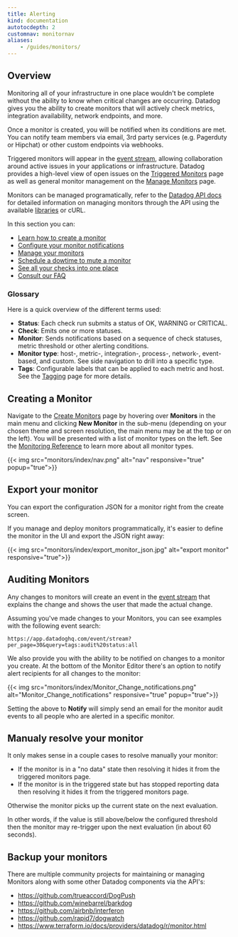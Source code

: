 ```yaml
---
title: Alerting
kind: documentation
autotocdepth: 2
customnav: monitornav
aliases:
    - /guides/monitors/
---
```


## Overview

Monitoring all of your infrastructure in one place wouldn't be complete without
the ability to know when critical changes are occurring. Datadog gives you the
ability to create monitors that will actively check metrics, integration
availability, network endpoints, and more.

Once a monitor is created, you will be notified when its conditions are met.
You can notify team members via email, 3rd party services (e.g. Pagerduty or
Hipchat) or other custom endpoints via webhooks.

Triggered monitors will appear in the [event stream](/graphing/event_stream/), allowing collaboration around active issues in your applications or infrastructure. Datadog provides a high-level view of open issues on the [Triggered Monitors](https://app.datadoghq.com/monitors/triggered) page as well as general monitor management on the [Manage Monitors](https://app.datadoghq.com/monitors) page.

Monitors can be managed programatically, refer to the [Datadog API docs](/api/#monitors) for detailed information on managing monitors through the API using the available [libraries](/developers/libraries) or cURL.

In this section you can:

* [Learn how to create a monitor](/monitors/monitor_types)
* [Configure your monitor notifications](/monitors/notifications)
* [Manage your monitors](/monitors/manage_monitor)
* [Schedule a dowtime to mute a monitor](/monitors/downtimes)
* [See all your checks into one place](/monitors/check_summary)
* [Consult our FAQ](/monitors/faq)

### Glossary

Here is a quick overview of the different terms used:

- **Status**: Each check run submits a status of OK, WARNING or CRITICAL.
- **Check**: Emits one or more statuses.
- **Monitor**: Sends notifications based on a sequence of check statuses, metric
  threshold or other alerting conditions.
- **Monitor type**: host-, metric-, integration-, process-, network-, event-based, and custom. See side navigation to drill into a specific type.
- **Tags**: Configurable labels that can be applied to each metric and host. See the [Tagging](/agent/tagging) page for more details.

## Creating a Monitor

Navigate to the [Create Monitors](https://app.datadoghq.com/monitors#/create)
page by hovering over **Monitors** in the main menu and clicking **New Monitor** in the sub-menu (depending on your chosen theme and screen resolution, the main menu may be at the top or on the left). You will be presented with a list of monitor types on the left. See the [Monitoring Reference](/monitors/monitor_types) to learn more about all monitor types.

{{< img src="monitors/index/nav.png" alt="nav" responsive="true" popup="true">}}

## Export your monitor

You can export the configuration JSON for a monitor right from the create screen.

If you manage and deploy monitors programmatically, it's easier to define the monitor in the UI and export the JSON right away:

{{< img src="monitors/index/export_monitor_json.jpg" alt="export monitor" responsive="true">}}

## Auditing Monitors

Any changes to monitors will create an event in the [event stream](/graphing/event_stream) that explains the change and shows the user that made the actual change.

Assuming you've made changes to your Monitors, you can see examples with the following event search:
```
https://app.datadoghq.com/event/stream?per_page=30&query=tags:audit%20status:all
```

We also provide you with the ability to be notified on changes to a monitor you create. At the bottom of the Monitor Editor there's an option to notify alert recipients for all changes to the monitor:

{{< img src="monitors/index/Monitor_Change_notifications.png" alt="Monitor_Change_notifications" responsive="true" popup="true">}}

Setting the above to **Notify** will simply send an email for the monitor audit events to all people who are alerted in a specific monitor.

## Manualy resolve your monitor

It only makes sense in a couple cases to resolve manually your monitor:

* If the monitor is in a "no data" state then resolving it hides it from the triggered monitors page.
* If the monitor is in the triggered state but has stopped reporting data then
resolving it hides it from the triggered monitors page.

Otherwise the monitor picks up the current state on the next evaluation. 

In other words, if the value is still above/below the configured threshold then the monitor may re-trigger upon the next evaluation (in about 60 seconds).

## Backup your monitors

There are multiple community projects for maintaining or managing Monitors along with some other Datadog components via the API's:

* https://github.com/trueaccord/DogPush
* https://github.com/winebarrel/barkdog
* https://github.com/airbnb/interferon
* https://github.com/rapid7/dogwatch
* https://www.terraform.io/docs/providers/datadog/r/monitor.html